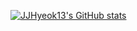 [![JJHyeok13's GitHub stats](https://github-readme-stats.vercel.app/api?username=JJHyeok13)](https://github.com/JJHyeok13/github-readme-stats)
